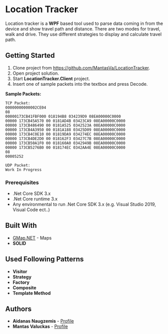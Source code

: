 # Location Tracker

Location tracker is a **WPF** based tool used to parse data coming in from the device and show travel path and distance. There are two modes for travel, walk and drive. They use different strategies to display and calculate travel path.

## Getting Started

1. Clone project from https://github.com/MantasVa/LocationTracker.
2. Open project solution.
3. Start **LocationTracker.Client** project.
4. Insert one of sample packets into the textbox and press Decode.

**Sample Packets:**
```
TCP Packet:
00000000000002CE04
08
00000173CB41FBF000 018194B8 034239D9 08EA00000C0000
00000 173CB45A570 00 0181AD4B 03423CA9 08EA00000C0000
00000 173CB486490 00 0181A525 0342523A 08EA00000C0000
00000 173CB4A3950 00 0181A188 03425D09 08EA00000C0000
00000 173CB4C0E10 00 01819DA9 034274EC 08EA00000C0000
00000 173CB4DE2D0 00 018162F3 03427C7B 08EA00000C0000
00000 173CB50A1F0 00 018160A0 0342949B 08EA00000C0000
00000 173CB5276B0 00 018174EC 0342AA4E 08EA00000C0000
08
00005252

UDP Packet: 
Work In Progress
```


### Prerequisites

- .Net Core SDK 3.x
- .Net Core runtime 3.x
- Any environmental to run .Net Core SDK 3.x (e.g. Visual Studio 2019, Visual Code ect..)


## Built With
* [GMap.NET](https://github.com/judero01col/GMap.NET) - Maps
* **SOLID**

## Used Following Patterns
* **Visitor**
* **Strategy**
* **Factory**
* **Composite**
* **Template Method**

## Authors

* **Aidanas Naugzemis**  - [Profile](https://github.com/Aidanas93)
* **Mantas Valuckas** - [Profile](https://github.com/MantasVa)


